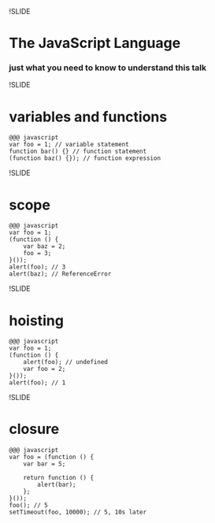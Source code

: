 !SLIDE

# The JavaScript Language #

### just what you need to know to understand this talk ###

!SLIDE

# variables and functions #

	@@@ javascript
	var foo = 1; // variable statement
	function bar() {} // function statement
	(function baz() {}); // function expression

!SLIDE

# scope #

	@@@ javascript
	var foo = 1;
	(function () {
		var baz = 2;
		foo = 3;
	}());
	alert(foo); // 3
	alert(baz); // ReferenceError

!SLIDE

# hoisting #

	@@@ javascript
	var foo = 1;
	(function () {
		alert(foo); // undefined
		var foo = 2;
	}());
	alert(foo); // 1

!SLIDE

# closure #

	@@@ javascript
	var foo = (function () {
		var bar = 5;
		
		return function () {
			alert(bar);
		};
	}());
	foo(); // 5
	setTimeout(foo, 10000); // 5, 10s later